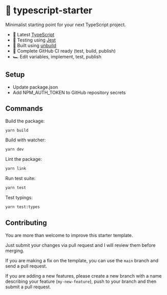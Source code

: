 # 🐜 typescript-starter

Minimalist starting point for your next TypeScript project.

- 🧩 Latest [TypeScript](https://www.typescriptlang.org)
- 🤹 Testing using [Jest](https://jestjs.io)
- 🚚 Built using [unbuild](https://github.com/unjs/unbuild)
- 🌈 Complete GitHub CI ready (test, build, publish)
- 🏎 Edit variables, implement, test, publish

## Setup

- Update package.json
- Add NPM_AUTH_TOKEN to GitHub repository secrets

## Commands

Build the package:

```bash
yarn build
```

Build with watcher:

```bash
yarn dev
```

Lint the package:

```bash
yarn link
```

Run test suite:

```bash
yarn test
```

Test typings:

```bash
yarn test:types
```

## Contributing

You are more than welcome to improve this starter template.

Just submit your changes via pull request and I will review them before merging.

If you are making a fix on the template, you can use the `main` branch and send a pull request.

If you are adding a new features, please create a new branch with a name describing your feature (`my-new-feature`), push to your branch and then submit a pull request.
